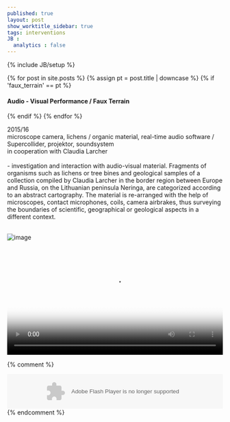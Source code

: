 ```yaml
---
published: true
layout: post
show_worktitle_sidebar: true
tags: interventions
JB :
  analytics : false
---
```


{% include JB/setup %}

<div class="container-parent">
<div class="container-narrow-right">
{% for post in site.posts %}
	{% assign pt = post.title | downcase %}
	{% if 'faux_terrain' == pt %}
<h4><a href="{{ BASE_PATH }}{{ post.url }}"></a>Audio - Visual Performance / Faux Terrain</h4>
	{% endif %}
{% endfor %}

<p>
2015/16<br />
microscope camera, lichens / organic material, real-time audio software / Supercollider, projektor, soundsystem<br />
in cooperation with Claudia Larcher<br />
<br />
- investigation and interaction with audio-visual material. Fragments of organisms such as lichens or tree bines and geological samples of a collection compiled by Claudia Larcher in the border region between Europe and Russia, on the Lithuanian peninsula Neringa, are categorized according to an abstract cartography. The material is re-arranged with the help of microscopes, contact microphones, coils, camera airbrakes, thus surveying the boundaries of scientific, geographical or geological aspects in a different context.<br /><br />
</p>
</div>


<div class="container-narrow-left">
<img src="{{ site.url }}/images/theuncannyjenny_small_lg.jpg" alt="image">
<p></p>

<video preload="metadata" poster="{{ site.url }}/images/faux_poster.jpg" width="100%" height="auto" controls>
  <source src="{{ site.url }}/images/fauxterrain_small.mp4" type="video/mp4">
</video>

</div>
</div>

{% comment %}
<div>
	<object height="81" width="100%"> <param name="movie" value="https://player.soundcloud.com/player.swf?url=https%3A//api.soundcloud.com/tracks/124203709&amp;show_comments=true&amp;
	auto_play=false&amp;color=ff7700"></param> <param name="allowscriptaccess" value="always"></param> <embed allowscriptaccess="always" height="81" src="https://player.soundcloud.com/player.swf?url=https%3A//api.soundcloud.com/tracks/124203709&amp;show_comments=true&amp;auto_play=false&amp;color=ff7700" type="application/x-shockwave-flash" width="100%"></embed> </object>    
</div>
{% endcomment %}












